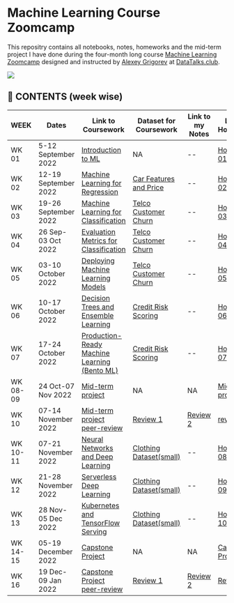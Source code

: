 # Machine Learning Course Zoomcamp

This repositry contains all notebooks, notes, homeworks and the mid-term project I have done during the four-month long course [Machine Learning Zoomcamp](https://github.com/alexeygrigorev/mlbookcamp-code/tree/master/course-zoomcamp) designed and instructed by [Alexey Grigorev](https://github.com/alexeygrigorev) at [DataTalks.club](https://datatalks.club/).

<img src="https://github.com/alexeygrigorev/mlbookcamp-code/raw/master/images/zoomcamp.jpg" />

## :book: CONTENTS (week wise)

|WEEK  |Dates | Link to Coursework | Dataset for Coursework | Link to my Notes| Link to Homework | Dataset for Homework | My Solution to Homework|
|------|-----| -------------------| -----------------------|---------------- |------------------|----------------------|------------------------|
| WK 01 | 5-12 September 2022 | [Introduction to ML](https://github.com/alexeygrigorev/mlbookcamp-code/tree/master/course-zoomcamp/01-intro)| NA | -- | [Homework 01](https://github.com/alexeygrigorev/mlbookcamp-code/blob/master/course-zoomcamp/cohorts/2022/01-intro/homework.md)| [Car Features and Price](https://www.kaggle.com/datasets/CooperUnion/cardataset)  |[HW-01](https://github.com/bhasarma/mlcoursezoom-camp/blob/main/homeworks/HW01/homework-01-solution.ipynb)|
| WK 02 | 12-19 September 2022 | [Machine Learning for Regression](https://github.com/alexeygrigorev/mlbookcamp-code/tree/master/course-zoomcamp/02-regression)| [Car Features and Price](https://www.kaggle.com/datasets/CooperUnion/cardataset) | -- | [Homework 02](https://github.com/alexeygrigorev/mlbookcamp-code/blob/master/course-zoomcamp/cohorts/2022/02-regression/homework.md)| [California Housing Prices](https://www.kaggle.com/datasets/camnugent/california-housing-prices)  |[HW-02](https://github.com/bhasarma/mlcoursezoom-camp/tree/main/homeworks/HW02)|
| WK 03 | 19-26 September 2022 | [Machine Learning for Classification](https://github.com/alexeygrigorev/mlbookcamp-code/tree/master/course-zoomcamp/03-classification)| [Telco Customer Churn](https://www.kaggle.com/datasets/blastchar/telco-customer-churn) | -- | [Homework 03](https://github.com/alexeygrigorev/mlbookcamp-code/blob/master/course-zoomcamp/cohorts/2022/03-classification/homework.md)| [California Housing Prices](https://www.kaggle.com/datasets/camnugent/california-housing-prices)  |[HW-03](https://github.com/bhasarma/mlcoursezoom-camp/blob/main/homeworks/HW03/homework-03-solution.ipynb)|
| WK 04 | 26 Sep-03 Oct 2022 | [Evaluation Metrics for Classification](https://github.com/alexeygrigorev/mlbookcamp-code/tree/master/course-zoomcamp/04-evaluation)| [Telco Customer Churn](https://www.kaggle.com/datasets/blastchar/telco-customer-churn) | -- | [Homework 04](https://github.com/alexeygrigorev/mlbookcamp-code/blob/master/course-zoomcamp/cohorts/2022/04-evaluation/homework.md)| [Credit Card Data](https://github.com/alexeygrigorev/datasets/blob/master/AER_credit_card_data.csv)  |[HW-04](https://github.com/bhasarma/mlcoursezoom-camp/blob/main/homeworks/HW04/homework-04-solution.ipynb)|
| WK 05 | 03-10 October 2022 | [Deploying Machine Learning Models](https://github.com/alexeygrigorev/mlbookcamp-code/tree/master/course-zoomcamp/05-deployment)| [Telco Customer Churn](https://www.kaggle.com/datasets/blastchar/telco-customer-churn) | -- | [Homework 05](https://github.com/alexeygrigorev/mlbookcamp-code/blob/master/course-zoomcamp/cohorts/2022/05-deployment/homework.md)| [Credit Card Data](https://github.com/alexeygrigorev/datasets/blob/master/AER_credit_card_data.csv)  |[HW-05](https://github.com/bhasarma/mlcoursezoom-camp/tree/main/homeworks/HW05)|
| WK 06 | 10-17 October 2022 | [Decision Trees and Ensemble Learning](https://github.com/alexeygrigorev/mlbookcamp-code/tree/master/course-zoomcamp/06-trees)| [Credit Risk Scoring](https://github.com/gastonstat/CreditScoring) | -- | [Homework 06](https://github.com/alexeygrigorev/mlbookcamp-code/blob/master/course-zoomcamp/cohorts/2022/06-trees/homework.md)| [California Housing Prices](https://www.kaggle.com/datasets/camnugent/california-housing-prices)  |[HW-06](https://github.com/bhasarma/mlcoursezoom-camp/blob/main/homeworks/HW06/homework-06-solution.ipynb)|
| WK 07 | 17-24 October 2022 | [Production-Ready Machine Learning (Bento ML)](https://github.com/alexeygrigorev/mlbookcamp-code/tree/master/course-zoomcamp/07-bentoml-production)| [Credit Risk Scoring](https://github.com/gastonstat/CreditScoring) | -- | [Homework 07](https://github.com/alexeygrigorev/mlbookcamp-code/blob/master/course-zoomcamp/cohorts/2022/07-bento-production/homework.md)| [Credit Risk Scoring](https://github.com/gastonstat/CreditScoring)  |[HW-07](https://github.com/bhasarma/mlcoursezoom-camp/tree/main/homeworks/HW07)|
| WK 08-09 | 24 Oct-07 Nov 2022 | [Mid-term project](https://github.com/alexeygrigorev/mlbookcamp-code/blob/master/course-zoomcamp/cohorts/2022/projects.md#midterm-project)| NA | NA | [Mid-term project](https://github.com/alexeygrigorev/mlbookcamp-code/blob/master/course-zoomcamp/cohorts/2022/projects.md#midterm-project) | [Predict Term Deposit](https://www.kaggle.com/datasets/aslanahmedov/predict-term-deposit)  | [My own Project](https://github.com/bhasarma/mlcoursezoom-camp/tree/main/WK08-09-midterm-project) |
| WK 10 | 07-14 November 2022 | [Mid-term project peer-review](https://github.com/alexeygrigorev/mlbookcamp-code/blob/master/course-zoomcamp/cohorts/2022/projects.md#midterm-project)| [Review 1](https://github.com/braccinocorto/MLZoomcamp/tree/main/__Midterm%20Project) | [Review 2](https://github.com/breedish/bWwyMDIy/tree/main/midterm) | [review 3](https://github.com/breedish/bWwyMDIy/tree/main/midterm) | NA  | NA |
| WK 10-11 | 07-21 November 2022 | [Neural Networks and Deep Learning](https://github.com/alexeygrigorev/mlbookcamp-code/tree/master/course-zoomcamp/08-deep-learning)| [Clothing Dataset(small)](https://medium.com/data-science-insider/clothing-dataset-5b72cd7c3f1f) | -- | [Homework 08](https://github.com/alexeygrigorev/mlbookcamp-code/blob/master/course-zoomcamp/cohorts/2022/08-deep-learning/homework.md)| [Dino or Dragon](https://www.kaggle.com/datasets/agrigorev/dino-or-dragon)  |[HW-08](https://github.com/bhasarma/mlcoursezoom-camp/blob/main/homeworks/HW08/hw08-mlzoomcamp-dino-or-dragon.ipynb)|
| WK 12 | 21-28 November 2022 | [Serverless Deep Learning](https://github.com/alexeygrigorev/mlbookcamp-code/tree/master/course-zoomcamp/09-serverless)| [Clothing Dataset(small)](https://medium.com/data-science-insider/clothing-dataset-5b72cd7c3f1f) | -- | [Homework 09](https://github.com/alexeygrigorev/mlbookcamp-code/blob/master/course-zoomcamp/cohorts/2022/09-serverless/homework.md)| [Dino or Dragon](https://www.kaggle.com/datasets/agrigorev/dino-or-dragon)  |[HW-09](https://github.com/bhasarma/mlcoursezoom-camp/tree/main/homeworks/HW09)|
| WK 13 | 28 Nov-05 Dec 2022 | [Kubernetes and TensorFlow Serving](https://github.com/alexeygrigorev/mlbookcamp-code/tree/master/course-zoomcamp/10-kubernetes)| [Clothing Dataset(small)](https://medium.com/data-science-insider/clothing-dataset-5b72cd7c3f1f) | -- | [Homework 10](https://github.com/alexeygrigorev/mlbookcamp-code/blob/master/course-zoomcamp/cohorts/2022/10-kubernetes/homework.md)| [Credit Risk Scoring](https://github.com/gastonstat/CreditScoring)  |[HW-10](https://github.com/bhasarma/mlcoursezoom-camp/tree/main/homeworks/HW10)|
| WK 14-15 | 05-19 December 2022 | [Capstone Project](https://github.com/alexeygrigorev/mlbookcamp-code/blob/master/course-zoomcamp/cohorts/2022/projects.md#capstone-1) | NA | NA | [Capstone Project](https://github.com/alexeygrigorev/mlbookcamp-code/blob/master/course-zoomcamp/cohorts/2022/projects.md#capstone-1) | [kitchenware](https://www.kaggle.com/competitions/kitchenware-classification/data)  | [My own Project](https://github.com/bhasarma/kitchenware-classification-project) |
| WK 16 | 19 Dec-09 Jan 2022 | [Capstone Project peer-review](https://github.com/alexeygrigorev/mlbookcamp-code/blob/master/course-zoomcamp/cohorts/2022/projects.md#capstone-1)| [Review 1](https://github.com/clamytoe/kitchenware_classifier) | [Review 2](https://github.com/eeeds/kitchenware-classification) | [Review 3](https://github.com/MekongDelta-mind/ml_zoomcamp_2022_projects/tree/gh_capstone_one_branch/ml_zoomcamp_2022_capstone_one) | NA  | NA |